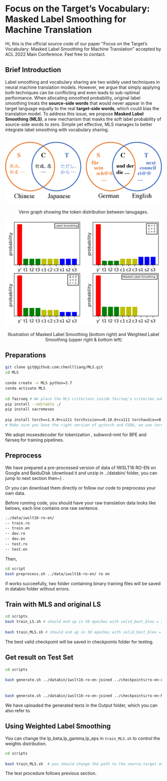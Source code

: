 # Focus on the Target’s Vocabulary: Masked Label Smoothing for Machine Translation
Hi, this is the official source code of our paper "Focus on the Target’s Vocabulary: Masked Label Smoothing for Machine Translation" accepted by ACL 2022 Main Conference. Feel free to contact.

## Brief Introduction


Label smoothing and vocabulary sharing are two widely used techniques in neural machine translation models. However, we argue that simply applying both techniques can be conflicting and even leads to sub-optimal performance. When allocating smoothed probability, original label smoothing treats the **source-side words** that would never appear in the target language equally to the real **target-side words**, which could bias the translation model. To address this issue, we propose **Masked Label Smoothing (MLS)**, a new mechanism that masks the soft label probability of source-side words to zero. Simple yet effective, MLS manages to better integrate label smoothing with vocabulary sharing. 


<br>

<div align=center>
<img width="600" src="./venn.png"/>
  
 Venn graph showing the token distribution between lanugages.
</div>




<div align=center>
<img width="600" src="./bars.png"/>
  
  Illustration of Masked Label Smoothing (bottom right) and Weighted Label Smoothing (upper right & bottom left)

</div>




## Preparations

```bash
git clone git@github.com:chenllliang/MLS.git
cd MLS

conda create -n MLS python=3.7
conda activate MLS

cd fairseq # We place the MLS criterions inside fairseq's criterion sub-folder, you can find them there.
pip install --editable ./
pip install sacremoses

pip install torch==1.9.0+cu111 torchvision==0.10.0+cu111 torchaudio==0.9.0 -f https://download.pytorch.org/whl/torch_stable.html
# Make sure you have the right version of pytorch and CUDA, we use torch 1.9.0+cu111
```

We adopt mosesdecoder for tokenization , subword-nmt for BPE and fairseq for training pipelines.


## Preprocess

We have prepared a pre-processed version of data of IWSLT16 RO-EN on Google and BaiduDisk (download it and unzip in ../databin/ folder, you can jump to next section then~) .

Or you can download them directly or follow our code to preprocess your own data.

Before running code, you should have your raw translation data looks like belows, each line contains one raw sentence.
```bash
../data/iwslt16-ro-en/
-- train.ro
-- train.en
-- dev.ro
-- dev.en
-- test.ro
-- test.en
```

Then,

```bash
cd script
bash preprocess.sh ../data/iwslt16-ro-en/ ro en
```

if works succeefully, two folder containing binary training files will be saved in databin folder without errors.



## Train with MLS and original LS 


```bash
cd scripts
bash train_LS.sh # should end up in 50 epoches with valid_best_bleu = 22.38

bash train_MLS.sh # should end up in 50 epoches with valid_best_bleu = 22.72
```

The best valid checkpoint will be saved in checkpoints folder for testing.


## Get result on Test Set 

```bash
cd scripts

bash generate.sh ../databin/iwslt16-ro-en-joined ../checkpoints/ro-en-ori-0.1 ../Output/ro-en-ori-ls.out # should get BLEU4 = 22.54


bash generate.sh ../databin/iwslt16-ro-en-joined ../checkpoints/ro-en-MLS-0.1 ../Output/ro-en-MLS-ls.out # should get BLEU4 = 22.89
```
We have uploaded the generated texts in the Output folder, which you can also refer to.

## Using Weighted Label Smoothing

You can change the lp_beta,lp_gamma,lp_eps in `train_MLS.sh` to control the weights distribution.

```bash
cd scripts

bash train_MLS.sh  # you should change the path to the source,target and joined vocabulary individually

```

The test procedure follows previous section.
